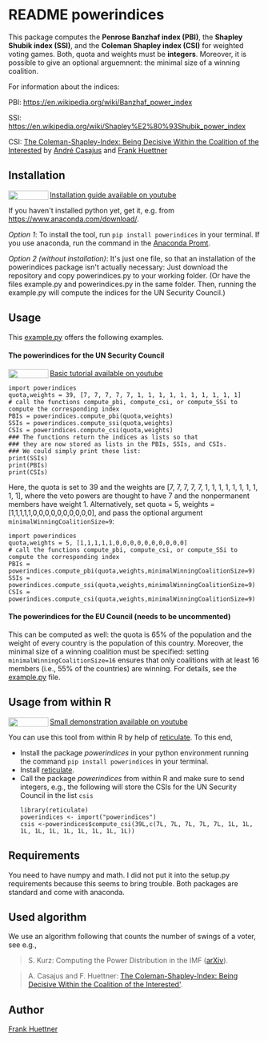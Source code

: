 # README powerindices
This package computes 
the **Penrose Banzhaf index (PBI)**, 
the **Shapley Shubik index (SSI)**, and 
the **Coleman Shapley index (CSI)**
for weighted voting games. 
Both, quota and weights must be **integers**.
Moreover, it is possible to give an optional arguemnent: the minimal size of a winning coalition.

For information about the indices:

PBI: https://en.wikipedia.org/wiki/Banzhaf_power_index

SSI: https://en.wikipedia.org/wiki/Shapley%E2%80%93Shubik_power_index

CSI: [The Coleman-Shapley-Index: Being Decisive Within the Coalition of the Interested](http://xn--frankhttner-yhb.de/frankhuettner/wp-content/uploads/2018/05/colsha.pdf) by [André Casajus](http:www.casajus.de) and [Frank Huettner](http:www.frankhuettner.de)

## Installation 
[Installation guide available on youtube ](https://youtu.be/EiXbVHV78Ik)<a href="https://youtu.be/EiXbVHV78Ik"><img src="https://upload.wikimedia.org/wikipedia/commons/thumb/b/b8/YouTube_Logo_2017.svg/240px-YouTube_Logo_2017.svg.png" align="left" height="18" width="80" target="_blank"></a>

If you haven't installed python yet, get it, e.g. from https://www.anaconda.com/download/. 

*Option 1*: To install the tool, run `pip install powerindices` in your terminal. If you use anaconda, run the command in the [Anaconda Promt](https://www.quora.com/How-do-I-start-the-anaconda-command-prompt).

*Option 2 (without installation)*: It's just one file, so that an installation of the powerindices package isn't actually necessary: Just download the repository and copy powerindices.py to your working folder.  (Or have the files example.py and powerindices.py in the same folder. Then, running the example.py will compute the indices for the UN Security Council.)



## Usage
This [example.py](https://github.com/frankhuettner/powerindices/blob/master/example.py) offers the following examples. 
#### The powerindices for the UN Security Council
[Basic tutorial available on youtube ](https://youtu.be/WNEkgr5Nx38)<a href="https://youtu.be/WNEkgr5Nx38"><img src="https://upload.wikimedia.org/wikipedia/commons/thumb/b/b8/YouTube_Logo_2017.svg/240px-YouTube_Logo_2017.svg.png" align="left" height="18" width="80" target="_blank"></a>

```
import powerindices
quota,weights = 39, [7, 7, 7, 7, 7, 1, 1, 1, 1, 1, 1, 1, 1, 1, 1] 
# call the functions compute_pbi, compute_csi, or compute_SSi to compute the corresponding index
PBIs = powerindices.compute_pbi(quota,weights)
SSIs = powerindices.compute_ssi(quota,weights)
CSIs = powerindices.compute_csi(quota,weights)
### The functions return the indices as lists so that
### they are now stored as lists in the PBIs, SSIs, and CSIs.
### We could simply print these list:
print(SSIs)
print(PBIs)
print(CSIs)
```
Here, the quota is set to 39 and the weights are [7, 7, 7, 7, 7, 1, 1, 1, 1, 1, 1, 1, 1, 1, 1], 
where the veto powers are thought to have 7 and the nonpermanent members have weight 1. 
Alternatively, set quota = 5, weights = [1,1,1,1,1,0,0,0,0,0,0,0,0,0,0], and pass the optional argument `minimalWinningCoalitionSize=9`:
```
import powerindices
quota,weights = 5, [1,1,1,1,1,0,0,0,0,0,0,0,0,0,0] 
# call the functions compute_pbi, compute_csi, or compute_SSi to compute the corresponding index
PBIs = powerindices.compute_pbi(quota,weights,minimalWinningCoalitionSize=9)
SSIs = powerindices.compute_ssi(quota,weights,minimalWinningCoalitionSize=9)
CSIs = powerindices.compute_csi(quota,weights,minimalWinningCoalitionSize=9)
```

#### The powerindices for the EU Council (needs to be uncommented)
This can be computed as well: the quota is 65% of the population and the weight of every country is the population of this country. Moreover, the minimal size of a winning coalition must be specified: setting `minimalWinningCoalitionSize=16` ensures that only coalitions with at least 16 members (i.e., 55% of the countries) are winning. For details, see the [example.py](https://github.com/frankhuettner/powerindices/blob/master/example.py) file.

## Usage from within R
[Small demonstration available on youtube ](https://youtu.be/FaBoGmkD30g)<a href="https://youtu.be/FaBoGmkD30g"><img src="https://upload.wikimedia.org/wikipedia/commons/thumb/b/b8/YouTube_Logo_2017.svg/240px-YouTube_Logo_2017.svg.png" align="left" height="18" width="80" target="_blank"></a>

You can use this tool from within R by help of [reticulate](https://github.com/rstudio/reticulate). To this end,
* Install the package *powerindices* in your python environment running the command `pip install powerindices` in your terminal.
* Install [reticulate](https://github.com/rstudio/reticulate).
* Call the package *powerindices* from within R and make sure to send integers, e.g., the following will store the CSIs for the UN Security Council in the list `csis`
    ```
    library(reticulate)
    powerindices <- import("powerindices")
    csis <-powerindices$compute_csi(39L,c(7L, 7L, 7L, 7L, 7L, 1L, 1L, 1L, 1L, 1L, 1L, 1L, 1L, 1L, 1L))
    ```
## Requirements
You need to have numpy and math. I did not put it into the setup.py requirements because this seems to bring trouble. Both packages are standard and come with anaconda.

## Used algorithm
We use an algorithm following that counts the number of swings of a voter, see e.g.,
> S. Kurz: Computing the Power Distribution in the IMF ([arXiv](http://arxiv.org/abs/1603.01443)).

> A. Casajus and F. Huettner: [The Coleman-Shapley-Index: Being Decisive Within the Coalition of the Interested'](http://xn--frankhttner-yhb.de/frankhuettner/wp-content/uploads/2018/05/colsha.pdf).

## Author
[Frank Huettner](http:www.frankhuettner.de)
